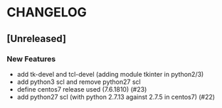 # CHANGELOG


## [Unreleased]

### New Features
- add tk-devel and tcl-devel (adding module tkinter in python2/3)
- add python3 scl and remove python27 scl
- define centos7 release used (7.6.1810) (#23)
- add python27 scl (with python 2.7.13 against 2.7.5 in centos7) (#22)







